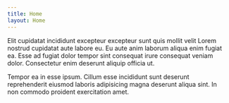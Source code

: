 ```yaml
---
title: Home
layout: Home
---
```


Elit cupidatat incididunt excepteur excepteur sunt quis mollit velit Lorem nostrud cupidatat aute labore eu. Eu aute anim laborum aliqua enim fugiat ea. Esse ad fugiat dolor tempor sint consequat irure consequat veniam dolor. Consectetur enim deserunt aliquip officia ut.

Tempor ea in esse ipsum. Cillum esse incididunt sunt deserunt reprehenderit eiusmod laboris adipisicing magna deserunt aliqua sint. In non commodo proident exercitation amet.
